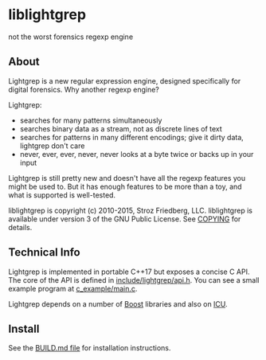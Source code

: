 liblightgrep
============

not the worst forensics regexp engine

About
-----
Lightgrep is a new regular expression engine, designed specifically for digital forensics. Why another regexp engine?

Lightgrep:
 * searches for many patterns simultaneously
 * searches binary data as a stream, not as discrete lines of text
 * searches for patterns in many different encodings; give it dirty data, lightgrep don't care
 * never, ever, ever, never, never looks at a byte twice or backs up in your input

Lightgrep is still pretty new and doesn't have all the regexp features you might be used to. But it has enough features to be more than a toy, and what is supported is well-tested.

liblightgrep is copyright (c) 2010-2015, Stroz Friedberg, LLC. liblightgrep is available under version 3 of the GNU Public License. See [COPYING](COPYING) for details.

Technical Info
--------------
Lightgrep is implemented in portable C++17 but exposes a concise C API. The core of the API is defined in [include/lightgrep/api.h](./include/lightgrep/api.h). You can see a small example program at [c_example/main.c](./c_example/main.c).

Lightgrep depends on a number of [Boost](http://www.boost.org/) libraries and also on [ICU](http://www.icu-project.org).

Install
-------
See the [BUILD.md file](BUILD.md) for installation instructions.
